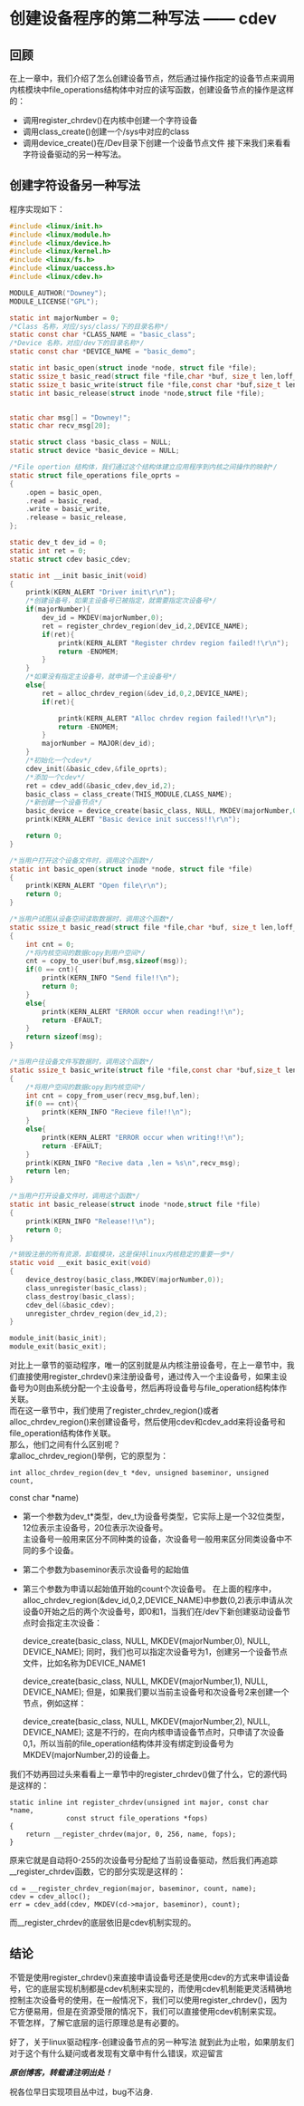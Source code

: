 # 创建设备程序的第二种写法 —— cdev
## 回顾
在上一章中，我们介绍了怎么创建设备节点，然后通过操作指定的设备节点来调用内核模块中file_operations结构体中对应的读写函数，创建设备节点的操作是这样的：
* 调用register_chrdev()在内核中创建一个字符设备
* 调用class_create()创建一个/sys中对应的class
* 调用device_create()在/Dev目录下创建一个设备节点文件
接下来我们来看看字符设备驱动的另一种写法。  

## 创建字符设备另一种写法
程序实现如下：  
```C
#include <linux/init.h>  
#include <linux/module.h>
#include <linux/device.h>  
#include <linux/kernel.h>  
#include <linux/fs.h>
#include <linux/uaccess.h>
#include <linux/cdev.h>

MODULE_AUTHOR("Downey");
MODULE_LICENSE("GPL");

static int majorNumber = 0;
/*Class 名称，对应/sys/class/下的目录名称*/
static const char *CLASS_NAME = "basic_class";
/*Device 名称，对应/dev下的目录名称*/
static const char *DEVICE_NAME = "basic_demo";

static int basic_open(struct inode *node, struct file *file);
static ssize_t basic_read(struct file *file,char *buf, size_t len,loff_t *offset);
static ssize_t basic_write(struct file *file,const char *buf,size_t len,loff_t* offset);
static int basic_release(struct inode *node,struct file *file);


static char msg[] = "Downey!";
static char recv_msg[20];

static struct class *basic_class = NULL;
static struct device *basic_device = NULL;

/*File opertion 结构体，我们通过这个结构体建立应用程序到内核之间操作的映射*/
static struct file_operations file_oprts = 
{
    .open = basic_open,
    .read = basic_read,
    .write = basic_write,
    .release = basic_release,
};

static dev_t dev_id = 0;
static int ret = 0;
static struct cdev basic_cdev;

static int __init basic_init(void)
{
    printk(KERN_ALERT "Driver init\r\n");
    /*创建设备号，如果主设备号已被指定，就需要指定次设备号*/
    if(majorNumber){
        dev_id = MKDEV(majorNumber,0);
        ret = register_chrdev_region(dev_id,2,DEVICE_NAME);
        if(ret){
            printk(KERN_ALERT "Register chrdev region failed!!\r\n");
            return -ENOMEM;
        }
    }
    /*如果没有指定主设备号，就申请一个主设备号*/
    else{
        ret = alloc_chrdev_region(&dev_id,0,2,DEVICE_NAME);
        if(ret){

            printk(KERN_ALERT "Alloc chrdev region failed!!\r\n");
            return -ENOMEM;
        }
        majorNumber = MAJOR(dev_id);
    }
    /*初始化一个cdev*/
    cdev_init(&basic_cdev,&file_oprts);
    /*添加一个cdev*/
    ret = cdev_add(&basic_cdev,dev_id,2);
    basic_class = class_create(THIS_MODULE,CLASS_NAME);
    /*新创建一个设备节点*/
    basic_device = device_create(basic_class, NULL, MKDEV(majorNumber,0), NULL, DEVICE_NAME);
    printk(KERN_ALERT "Basic device init success!!\r\n");

    return 0;
}

/*当用户打开这个设备文件时，调用这个函数*/
static int basic_open(struct inode *node, struct file *file)
{
    printk(KERN_ALERT "Open file\r\n");
    return 0;
}

/*当用户试图从设备空间读取数据时，调用这个函数*/
static ssize_t basic_read(struct file *file,char *buf, size_t len,loff_t *offset)
{
    int cnt = 0;
    /*将内核空间的数据copy到用户空间*/
    cnt = copy_to_user(buf,msg,sizeof(msg));
    if(0 == cnt){
        printk(KERN_INFO "Send file!!\n");
        return 0;
    }
    else{
        printk(KERN_ALERT "ERROR occur when reading!!\n");
        return -EFAULT;
    }
    return sizeof(msg);
}

/*当用户往设备文件写数据时，调用这个函数*/
static ssize_t basic_write(struct file *file,const char *buf,size_t len,loff_t *offset)
{
    /*将用户空间的数据copy到内核空间*/
    int cnt = copy_from_user(recv_msg,buf,len);
    if(0 == cnt){
        printk(KERN_INFO "Recieve file!!\n");
    }
    else{
        printk(KERN_ALERT "ERROR occur when writing!!\n");
        return -EFAULT;
    }
    printk(KERN_INFO "Recive data ,len = %s\n",recv_msg);
    return len;
}

/*当用户打开设备文件时，调用这个函数*/
static int basic_release(struct inode *node,struct file *file)
{
    printk(KERN_INFO "Release!!\n");
    return 0;
}

/*销毁注册的所有资源，卸载模块，这是保持linux内核稳定的重要一步*/
static void __exit basic_exit(void)
{
    device_destroy(basic_class,MKDEV(majorNumber,0));
    class_unregister(basic_class);
    class_destroy(basic_class);
    cdev_del(&basic_cdev);
    unregister_chrdev_region(dev_id,2);
}

module_init(basic_init);
module_exit(basic_exit);
```

对比上一章节的驱动程序，唯一的区别就是从内核注册设备号，在上一章节中，我们直接使用register_chrdev()来注册设备号，通过传入一个主设备号，如果主设备号为0则由系统分配一个主设备号，然后再将设备号与file_operation结构体作关联。  
而在这一章节中，我们使用了register_chrdev_region()或者alloc_chrdev_region()来创建设备号，然后使用cdev和cdev_add来将设备号和file_operation结构体作关联。  
那么，他们之间有什么区别呢？  
拿alloc_chrdev_region()举例，它的原型为：

    int alloc_chrdev_region(dev_t *dev, unsigned baseminor, unsigned count,
const char *name)
* 第一个参数为dev_t*类型，dev_t为设备号类型，它实际上是一个32位类型，12位表示主设备号，20位表示次设备号。   
    主设备号一般用来区分不同种类的设备，次设备号一般用来区分同类设备中不同的多个设备。
* 第二个参数为baseminor表示次设备号的起始值
* 第三个参数为申请以起始值开始的count个次设备号。
在上面的程序中，alloc_chrdev_region(&dev_id,0,2,DEVICE_NAME)中参数(0,2)表示申请从次设备0开始之后的两个次设备号，即0和1，当我们在/dev下新创建驱动设备节点时会指定主次设备：

    device_create(basic_class, NULL, MKDEV(majorNumber,0), NULL, DEVICE_NAME);
同时，我们也可以指定次设备号为1，创建另一个设备节点文件，比如名称为DEVICE_NAME1

    device_create(basic_class, NULL, MKDEV(majorNumber,1), NULL, DEVICE_NAME);
但是，如果我们要以当前主设备号和次设备号2来创建一个节点，例如这样：

    device_create(basic_class, NULL, MKDEV(majorNumber,2), NULL, DEVICE_NAME);
这是不行的，在向内核申请设备节点时，只申请了次设备0,1，所以当前的file_operation结构体并没有绑定到设备号为MKDEV(majorNumber,2)的设备上。  

我们不妨再回过头来看看上一章节中的register_chrdev()做了什么，它的源代码是这样的：

    static inline int register_chrdev(unsigned int major, const char *name,
				  const struct file_operations *fops)
    {
        return __register_chrdev(major, 0, 256, name, fops);
    }
原来它就是自动将0-255的次设备号分配给了当前设备驱动，然后我们再追踪__register_chrdev函数，它的部分实现是这样的：

    cd = __register_chrdev_region(major, baseminor, count, name);
    cdev = cdev_alloc();
    err = cdev_add(cdev, MKDEV(cd->major, baseminor), count);
而__register_chrdev的底层依旧是cdev机制实现的。  
## 结论
不管是使用register_chrdev()来直接申请设备号还是使用cdev的方式来申请设备号，它的底层实现机制都是cdev机制来实现的，而使用cdev机制能更灵活精确地控制主次设备号的使用，在一般情况下，我们可以使用register_chrdev()，因为它方便易用，但是在资源受限的情况下，我们可以直接使用cdev机制来实现。  
不管怎样，了解它底层的运行原理总是有必要的。  

好了，关于linux驱动程序-创建设备节点的另一种写法 就到此为止啦，如果朋友们对于这个有什么疑问或者发现有文章中有什么错误，欢迎留言

***原创博客，转载请注明出处！***

祝各位早日实现项目丛中过，bug不沾身.

